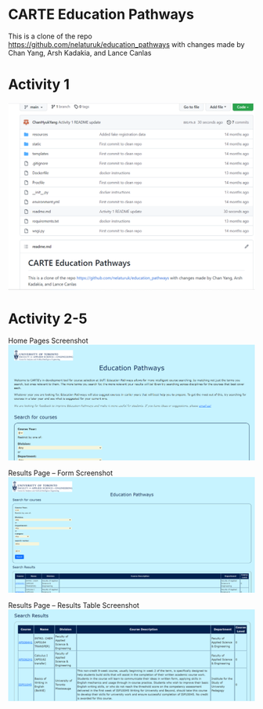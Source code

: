 # CARTE Education Pathways

This is a clone of the repo https://github.com/nelaturuk/education_pathways with changes made by Chan Yang, Arsh Kadakia, and Lance Canlas

# Activity 1
![](labimages/lab5img1.png)

# Activity 2-5
Home Pages Screenshot
![](labimages/lab5img2.png)

Results Page – Form Screenshot
![](labimages/lab5img3.png)

Results Page – Results Table Screenshot
![](labimages/lab5img4.png)
